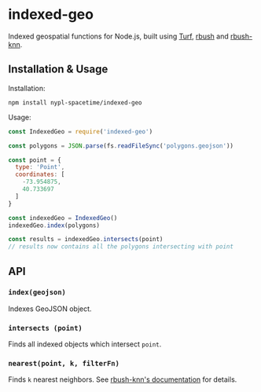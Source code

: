 # indexed-geo

Indexed geospatial functions for Node.js, built using [Turf](http://turfjs.org/), [rbush](https://github.com/mourner/rbush) and [rbush-knn](https://github.com/mourner/rbush-knn).

## Installation & Usage

Installation:

    npm install nypl-spacetime/indexed-geo

Usage:

```js
const IndexedGeo = require('indexed-geo')

const polygons = JSON.parse(fs.readFileSync('polygons.geojson'))

const point = {
  type: 'Point',
  coordinates: [
    -73.954875,
    40.733697
  ]
}

const indexedGeo = IndexedGeo()
indexedGeo.index(polygons)

const results = indexedGeo.intersects(point)
// results now contains all the polygons intersecting with point
```

## API

### `index(geojson)`

Indexes GeoJSON object.

### `intersects (point)`

Finds all indexed objects which intersect `point`.

### `nearest(point, k, filterFn)`

Finds `k` nearest neighbors. See [rbush-knn's documentation](https://github.com/mourner/rbush-knn#api) for details.
